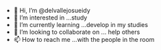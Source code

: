 - 👋 Hi, I’m @delvallejosueidy
- 👀 I’m interested in ...study
- 🌱 I’m currently learning ...develop in my studies
- 💞️ I’m looking to collaborate on ... help others
- 📫 How to reach me ...with the people in the room

<!---
sdelvallejosueidy/delvallejosueidy is a ✨ special ✨ repository because its `README.md` (this file) appears on your GitHub profile.
You can click the Preview link to take a look at your change.
--->
